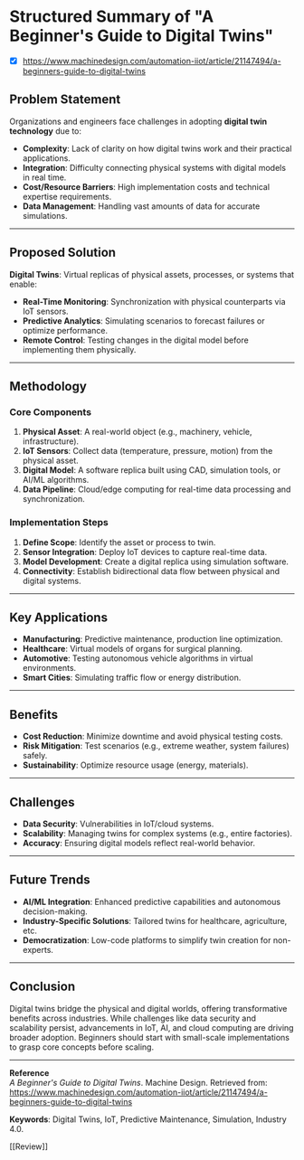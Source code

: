 # Structured Summary of "A Beginner's Guide to Digital Twins"

- [x] https://www.machinedesign.com/automation-iiot/article/21147494/a-beginners-guide-to-digital-twins
## **Problem Statement**  
Organizations and engineers face challenges in adopting **digital twin technology** due to:  
- **Complexity**: Lack of clarity on how digital twins work and their practical applications.  
- **Integration**: Difficulty connecting physical systems with digital models in real time.  
- **Cost/Resource Barriers**: High implementation costs and technical expertise requirements.  
- **Data Management**: Handling vast amounts of data for accurate simulations.  

---

## **Proposed Solution**  
**Digital Twins**: Virtual replicas of physical assets, processes, or systems that enable:  
- **Real-Time Monitoring**: Synchronization with physical counterparts via IoT sensors.  
- **Predictive Analytics**: Simulating scenarios to forecast failures or optimize performance.  
- **Remote Control**: Testing changes in the digital model before implementing them physically.  

---

## **Methodology**  
### **Core Components**  
1. **Physical Asset**: A real-world object (e.g., machinery, vehicle, infrastructure).  
2. **IoT Sensors**: Collect data (temperature, pressure, motion) from the physical asset.  
3. **Digital Model**: A software replica built using CAD, simulation tools, or AI/ML algorithms.  
4. **Data Pipeline**: Cloud/edge computing for real-time data processing and synchronization.  

### **Implementation Steps**  
1. **Define Scope**: Identify the asset or process to twin.  
2. **Sensor Integration**: Deploy IoT devices to capture real-time data.  
3. **Model Development**: Create a digital replica using simulation software.  
4. **Connectivity**: Establish bidirectional data flow between physical and digital systems.  

---

## **Key Applications**  
- **Manufacturing**: Predictive maintenance, production line optimization.  
- **Healthcare**: Virtual models of organs for surgical planning.  
- **Automotive**: Testing autonomous vehicle algorithms in virtual environments.  
- **Smart Cities**: Simulating traffic flow or energy distribution.  

---

## **Benefits**  
- **Cost Reduction**: Minimize downtime and avoid physical testing costs.  
- **Risk Mitigation**: Test scenarios (e.g., extreme weather, system failures) safely.  
- **Sustainability**: Optimize resource usage (energy, materials).  

---

## **Challenges**  
- **Data Security**: Vulnerabilities in IoT/cloud systems.  
- **Scalability**: Managing twins for complex systems (e.g., entire factories).  
- **Accuracy**: Ensuring digital models reflect real-world behavior.  

---

## **Future Trends**  
- **AI/ML Integration**: Enhanced predictive capabilities and autonomous decision-making.  
- **Industry-Specific Solutions**: Tailored twins for healthcare, agriculture, etc.  
- **Democratization**: Low-code platforms to simplify twin creation for non-experts.  

---

## **Conclusion**  
Digital twins bridge the physical and digital worlds, offering transformative benefits across industries. While challenges like data security and scalability persist, advancements in IoT, AI, and cloud computing are driving broader adoption. Beginners should start with small-scale implementations to grasp core concepts before scaling.  

---

**Reference**  
*A Beginner's Guide to Digital Twins*. Machine Design. Retrieved from:  
https://www.machinedesign.com/automation-iiot/article/21147494/a-beginners-guide-to-digital-twins  

**Keywords**: Digital Twins, IoT, Predictive Maintenance, Simulation, Industry 4.0.  

[[Review]]